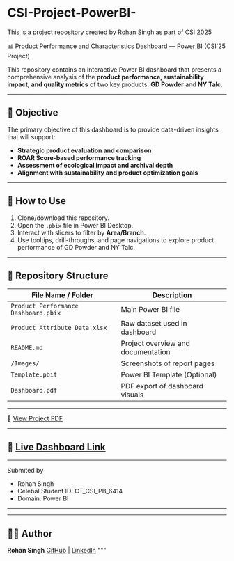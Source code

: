# CSI-Project-PowerBI-
This is a project repository created by Rohan Singh as part of CSI 2025


📊 Product Performance and Characteristics Dashboard — Power BI (CSI'25 Project)

This repository contains an interactive Power BI dashboard that presents a comprehensive analysis of the **product performance, sustainability impact, and quality metrics** of two key products: **GD Powder** and **NY Talc**.

---

## 📌 Objective

The primary objective of this dashboard is to provide data-driven insights that will support:

- **Strategic product evaluation and comparison**
- **ROAR Score-based performance tracking**
- **Assessment of ecological impact and archival depth**
- **Alignment with sustainability and product optimization goals**

---

## 🔧 How to Use

1. Clone/download this repository.
2. Open the `.pbix` file in Power BI Desktop.
3. Interact with slicers to filter by **Area/Branch**.
4. Use tooltips, drill-throughs, and page navigations to explore product performance of GD Powder and NY Talc.

---

## 📁 Repository Structure

| File Name / Folder                             | Description                                                      |
|------------------------------------------------|------------------------------------------------------------------|
| `Product Performance Dashboard.pbix`           | Main Power BI file                                               |
| `Product Attribute Data.xlsx`                  | Raw dataset used in dashboard                                    |
| `README.md`                                    | Project overview and documentation                               |
| `/Images/`                                     | Screenshots of report pages                                      |
| `Template.pbit`                                | Power BI Template (Optional)                                     |
| `Dashboard.pdf`                                | PDF export of dashboard visuals                                  |

---

📄 [View Project PDF](./Rohan_Singh_CSI_PowerBI_Project.pdf)

---


## 🔗 [Live Dashboard Link]([https://app.powerbi.com/](https://app.powerbi.com/groups/me/dashboards/139cf60c-ca63-4d69-b7ce-a8e0369a6d96?experience=power-bi))

---
Submited by 
- Rohan Singh
- Celebal Student ID: CT_CSI_PB_6414
- Domain: Power BI
---
---
## 🧑‍💻 Author

**Rohan Singh** 
[GitHub](https://github.com/Rxrohans) | [LinkedIn](https://www.linkedin.com/in/rohan-singh-688a7a1b8/)
"""
